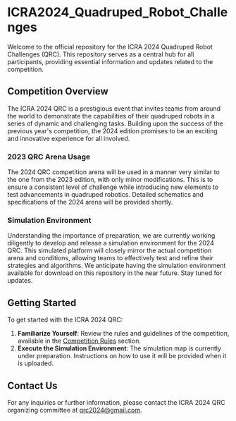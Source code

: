 # ICRA2024_Quadruped_Robot_Challenges

Welcome to the official repository for the ICRA 2024 Quadruped Robot Challenges (QRC). This repository serves as a central hub for all participants, providing essential information and updates related to the competition.

## Competition Overview

The ICRA 2024 QRC is a prestigious event that invites teams from around the world to demonstrate the capabilities of their quadruped robots in a series of dynamic and challenging tasks. Building upon the success of the previous year's competition, the 2024 edition promises to be an exciting and innovative experience for all involved.

### 2023 QRC Arena Usage

The 2024 QRC competition arena will be used in a manner very similar to the one from the 2023 edition, with only minor modifications. This is to ensure a consistent level of challenge while introducing new elements to test advancements in quadruped robotics. Detailed schematics and specifications of the 2024 arena will be provided shortly.

### Simulation Environment

Understanding the importance of preparation, we are currently working diligently to develop and release a simulation environment for the 2024 QRC. This simulated platform will closely mirror the actual competition arena and conditions, allowing teams to effectively test and refine their strategies and algorithms. We anticipate having the simulation environment available for download on this repository in the near future. Stay tuned for updates.

## Getting Started

To get started with the ICRA 2024 QRC:

1. **Familiarize Yourself**: Review the rules and guidelines of the competition, available in the [Competition Rules](https://quadruped-robot-challenges.notion.site/ICRA-2024-Quadruped-Robot-Challenges-d208b535269d4a79b2893a84c1d4b2df) section.
2. **Execute the Simulation Environment**: The simulation map is currently under preparation. Instructions on how to use it will be provided when it is uploaded.

## Contact Us

For any inquiries or further information, please contact the ICRA 2024 QRC organizing committee at [qrc2024@gmail.com](mailto:qrc2024@gmail.com).
